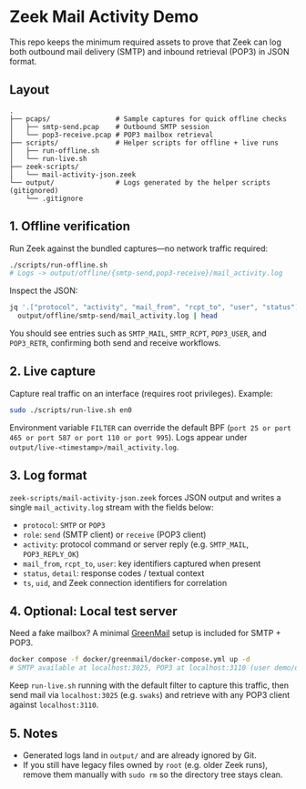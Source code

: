 # Zeek Mail Activity Demo

This repo keeps the minimum required assets to prove that Zeek can log both outbound mail delivery (SMTP) and inbound retrieval (POP3) in JSON format.

## Layout
```
.
├── pcaps/                # Sample captures for quick offline checks
│   ├── smtp-send.pcap    # Outbound SMTP session
│   └── pop3-receive.pcap # POP3 mailbox retrieval
├── scripts/              # Helper scripts for offline + live runs
│   ├── run-offline.sh
│   └── run-live.sh
├── zeek-scripts/
│   └── mail-activity-json.zeek
└── output/               # Logs generated by the helper scripts (gitignored)
    └── .gitignore
```

## 1. Offline verification
Run Zeek against the bundled captures—no network traffic required:

```bash
./scripts/run-offline.sh
# Logs -> output/offline/{smtp-send,pop3-receive}/mail_activity.log
```

Inspect the JSON:

```bash
jq '.["protocol", "activity", "mail_from", "rcpt_to", "user", "status"]' \
  output/offline/smtp-send/mail_activity.log | head
```

You should see entries such as `SMTP_MAIL`, `SMTP_RCPT`, `POP3_USER`, and `POP3_RETR`, confirming both send and receive workflows.

## 2. Live capture
Capture real traffic on an interface (requires root privileges). Example:

```bash
sudo ./scripts/run-live.sh en0
```

Environment variable `FILTER` can override the default BPF (`port 25 or port 465 or port 587 or port 110 or port 995`). Logs appear under `output/live-<timestamp>/mail_activity.log`.

## 3. Log format
`zeek-scripts/mail-activity-json.zeek` forces JSON output and writes a single `mail_activity.log` stream with the fields below:

- `protocol`: `SMTP` or `POP3`
- `role`: `send` (SMTP client) or `receive` (POP3 client)
- `activity`: protocol command or server reply (e.g. `SMTP_MAIL`, `POP3_REPLY_OK`)
- `mail_from`, `rcpt_to`, `user`: key identifiers captured when present
- `status`, `detail`: response codes / textual context
- `ts`, `uid`, and Zeek connection identifiers for correlation

## 4. Optional: Local test server
Need a fake mailbox? A minimal [GreenMail](https://www.icegreen.com/greenmail/) setup is included for SMTP + POP3.

```bash
docker compose -f docker/greenmail/docker-compose.yml up -d
# SMTP available at localhost:3025, POP3 at localhost:3110 (user demo/demo)
```

Keep `run-live.sh` running with the default filter to capture this traffic, then send mail via `localhost:3025` (e.g. `swaks`) and retrieve with any POP3 client against `localhost:3110`.

## 5. Notes
- Generated logs land in `output/` and are already ignored by Git.
- If you still have legacy files owned by `root` (e.g. older Zeek runs), remove them manually with `sudo rm` so the directory tree stays clean.
